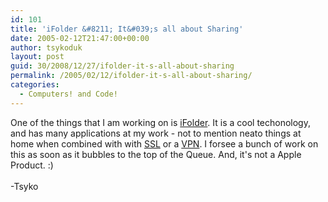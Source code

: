```yaml
---
id: 101
title: 'iFolder &#8211; It&#039;s all about Sharing'
date: 2005-02-12T21:47:00+00:00
author: tsykoduk
layout: post
guid: 30/2008/12/27/ifolder-it-s-all-about-sharing
permalink: /2005/02/12/ifolder-it-s-all-about-sharing/
categories:
  - Computers! and Code!
---
```

<p>One of the things that I am working on is <a href="http://www.ifolder.com/">iFolder</a>. It is a cool techonology, and has many applications at my work - not to mention neato things at home when combined with with <a href=http://www.openssl.org><span class="caps">SSL</span></a> or a <a href=http://www.tldp.org/HOWTO/VPN-HOWTO><span class="caps">VPN</span></a>. I forsee a bunch of work on this as soon as it bubbles to the top of the Queue. And, it's not a Apple Product. :)<br /><br />-Tsyko</p>
